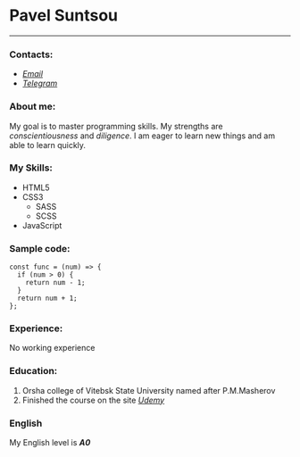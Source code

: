 # Pavel Suntsou 
---
### Contacts:
* [*Email*](http://pasha2010.94@gmail.com)
* [*Telegram*](http://t.me/pashabelarus)
### About me:
 My goal is to master programming skills. My strengths are *conscientiousness* and *diligence*. I am eager to learn new things and am able to learn quickly.
### My Skills:
* HTML5
* CSS3
  * SASS
  * SCSS
* JavaScript
### Sample code:
```
const func = (num) => {  
  if (num > 0) {  
    return num - 1;  
  }
  return num + 1;  
};  
```
### Experience:
No working experience  
### Education:
1. Orsha college of Vitebsk State University named after P.M.Masherov
2. Finished the course on the site [*Udemy*](https://www.udemy.com/)
### English
My English level is ___A0___